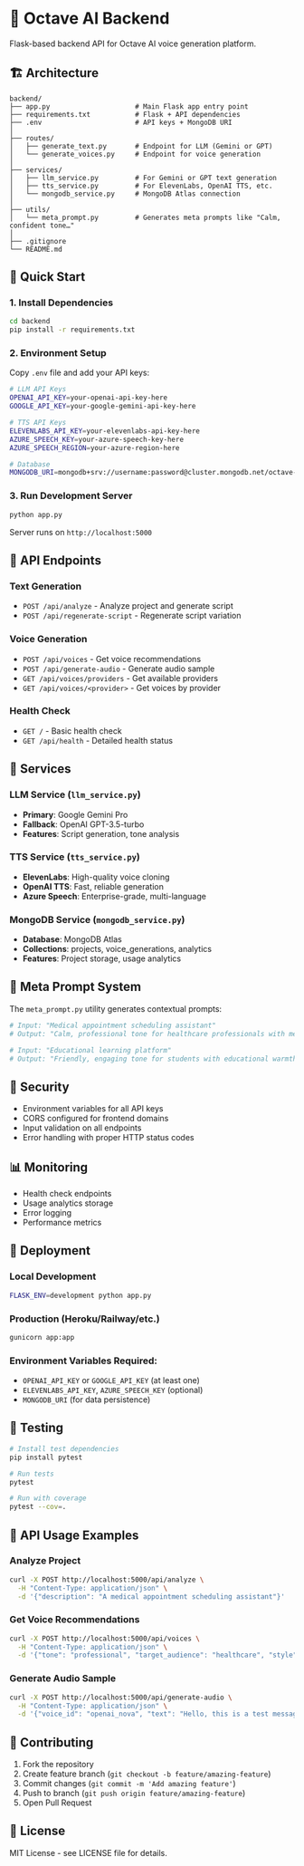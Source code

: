 # 🎵 Octave AI Backend

Flask-based backend API for Octave AI voice generation platform.

## 🏗️ Architecture

```
backend/
├── app.py                     # Main Flask app entry point
├── requirements.txt           # Flask + API dependencies
├── .env                       # API keys + MongoDB URI
│
├── routes/
│   ├── generate_text.py       # Endpoint for LLM (Gemini or GPT)
│   └── generate_voices.py     # Endpoint for voice generation
│
├── services/
│   ├── llm_service.py         # For Gemini or GPT text generation
│   ├── tts_service.py         # For ElevenLabs, OpenAI TTS, etc.
│   └── mongodb_service.py     # MongoDB Atlas connection
│
├── utils/
│   └── meta_prompt.py         # Generates meta prompts like "Calm, confident tone…"
│
├── .gitignore
└── README.md
```

## 🚀 Quick Start

### 1. Install Dependencies
```bash
cd backend
pip install -r requirements.txt
```

### 2. Environment Setup
Copy `.env` file and add your API keys:
```bash
# LLM API Keys
OPENAI_API_KEY=your-openai-api-key-here
GOOGLE_API_KEY=your-google-gemini-api-key-here

# TTS API Keys
ELEVENLABS_API_KEY=your-elevenlabs-api-key-here
AZURE_SPEECH_KEY=your-azure-speech-key-here
AZURE_SPEECH_REGION=your-azure-region-here

# Database
MONGODB_URI=mongodb+srv://username:password@cluster.mongodb.net/octave-ai
```

### 3. Run Development Server
```bash
python app.py
```

Server runs on `http://localhost:5000`

## 📡 API Endpoints

### Text Generation
- `POST /api/analyze` - Analyze project and generate script
- `POST /api/regenerate-script` - Regenerate script variation

### Voice Generation  
- `POST /api/voices` - Get voice recommendations
- `POST /api/generate-audio` - Generate audio sample
- `GET /api/voices/providers` - Get available providers
- `GET /api/voices/<provider>` - Get voices by provider

### Health Check
- `GET /` - Basic health check
- `GET /api/health` - Detailed health status

## 🔧 Services

### LLM Service (`llm_service.py`)
- **Primary**: Google Gemini Pro
- **Fallback**: OpenAI GPT-3.5-turbo
- **Features**: Script generation, tone analysis

### TTS Service (`tts_service.py`)
- **ElevenLabs**: High-quality voice cloning
- **OpenAI TTS**: Fast, reliable generation
- **Azure Speech**: Enterprise-grade, multi-language

### MongoDB Service (`mongodb_service.py`)
- **Database**: MongoDB Atlas
- **Collections**: projects, voice_generations, analytics
- **Features**: Project storage, usage analytics

## 🎯 Meta Prompt System

The `meta_prompt.py` utility generates contextual prompts:

```python
# Input: "Medical appointment scheduling assistant"
# Output: "Calm, professional tone for healthcare professionals with medical clarity"

# Input: "Educational learning platform" 
# Output: "Friendly, engaging tone for students with educational warmth"
```

## 🔐 Security

- Environment variables for all API keys
- CORS configured for frontend domains
- Input validation on all endpoints
- Error handling with proper HTTP status codes

## 📊 Monitoring

- Health check endpoints
- Usage analytics storage
- Error logging
- Performance metrics

## 🚀 Deployment

### Local Development
```bash
FLASK_ENV=development python app.py
```

### Production (Heroku/Railway/etc.)
```bash
gunicorn app:app
```

### Environment Variables Required:
- `OPENAI_API_KEY` or `GOOGLE_API_KEY` (at least one)
- `ELEVENLABS_API_KEY`, `AZURE_SPEECH_KEY` (optional)
- `MONGODB_URI` (for data persistence)

## 🧪 Testing

```bash
# Install test dependencies
pip install pytest

# Run tests
pytest

# Run with coverage
pytest --cov=.
```

## 📝 API Usage Examples

### Analyze Project
```bash
curl -X POST http://localhost:5000/api/analyze \
  -H "Content-Type: application/json" \
  -d '{"description": "A medical appointment scheduling assistant"}'
```

### Get Voice Recommendations
```bash
curl -X POST http://localhost:5000/api/voices \
  -H "Content-Type: application/json" \
  -d '{"tone": "professional", "target_audience": "healthcare", "style": "calm"}'
```

### Generate Audio Sample
```bash
curl -X POST http://localhost:5000/api/generate-audio \
  -H "Content-Type: application/json" \
  -d '{"voice_id": "openai_nova", "text": "Hello, this is a test message."}'
```

## 🤝 Contributing

1. Fork the repository
2. Create feature branch (`git checkout -b feature/amazing-feature`)
3. Commit changes (`git commit -m 'Add amazing feature'`)
4. Push to branch (`git push origin feature/amazing-feature`)
5. Open Pull Request

## 📄 License

MIT License - see LICENSE file for details.